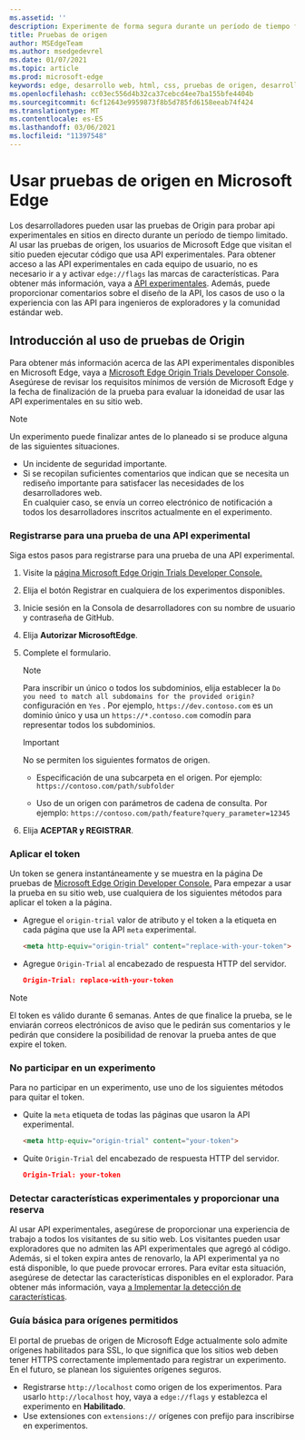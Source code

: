 ```yaml
---
ms.assetid: ''
description: Experimente de forma segura durante un período de tiempo fijo y proporcione comentarios sobre las nuevas características de la plataforma.
title: Pruebas de origen
author: MSEdgeTeam
ms.author: msedgedevrel
ms.date: 01/07/2021
ms.topic: article
ms.prod: microsoft-edge
keywords: edge, desarrollo web, html, css, pruebas de origen, desarrollador
ms.openlocfilehash: cc03ec556d4b32ca37cebcd4ee7ba155bfe4404b
ms.sourcegitcommit: 6cf12643e9959873f8b5d785fd6158eeab74f424
ms.translationtype: MT
ms.contentlocale: es-ES
ms.lasthandoff: 03/06/2021
ms.locfileid: "11397548"
---
```

# <a name="use-origin-trials-in-microsoft-edge"></a>Usar pruebas de origen en Microsoft Edge  

Los desarrolladores pueden usar las pruebas de Origin para probar api experimentales en sitios en directo durante un período de tiempo limitado.  Al usar las pruebas de origen, los usuarios de Microsoft Edge que visitan el sitio pueden ejecutar código que usa API experimentales.  Para obtener acceso a las API experimentales en cada equipo de usuario, no es necesario ir a y activar `edge://flags` las marcas de características.  Para obtener más información, vaya a [API experimentales][DeveloperMicrsoftEdgeOriginTrials].  Además, puede proporcionar comentarios sobre el diseño de la API, los casos de uso o la experiencia con las API para ingenieros de exploradores y la comunidad estándar web.  

## <a name="get-started-using-origin-trials"></a>Introducción al uso de pruebas de Origin  

Para obtener más información acerca de las API experimentales disponibles en Microsoft Edge, vaya a [Microsoft Edge Origin Trials Developer Console][DeveloperMicrsoftEdgeOriginTrials].  Asegúrese de revisar los requisitos mínimos de versión de Microsoft Edge y la fecha de finalización de la prueba para evaluar la idoneidad de usar las API experimentales en su sitio web.  

> [!NOTE]
> Un experimento puede finalizar antes de lo planeado si se produce alguna de las siguientes situaciones.  
> *   Un incidente de seguridad importante.  
> *   Si se recopilan suficientes comentarios que indican que se necesita un rediseño importante para satisfacer las necesidades de los desarrolladores web.  
> En cualquier caso, se envía un correo electrónico de notificación a todos los desarrolladores inscritos actualmente en el experimento.  

### <a name="register-for-a-trial-of-an-experimental-api"></a>Registrarse para una prueba de una API experimental  

Siga estos pasos para registrarse para una prueba de una API experimental.  

1.  Visite la [página Microsoft Edge Origin Trials Developer Console.][DeveloperMicrsoftEdgeOriginTrials]  
1.  Elija el botón Registrar en cualquiera de los experimentos disponibles.  
1.  Inicie sesión en la Consola de desarrolladores con su nombre de usuario y contraseña de GitHub.  
1.  Elija **Autorizar MicrosoftEdge**.  
1.  Complete el formulario.  
    
    > [!NOTE]
    > Para inscribir un único o todos los subdominios, elija establecer la `Do you need to match all subdomains for the provided origin?` configuración en `Yes` .  Por ejemplo, `https://dev.contoso.com` es un dominio único y usa un `https://*.contoso.com` comodín para representar todos los subdominios.  
    
    > [!IMPORTANT]
    > No se permiten los siguientes formatos de origen.  
    > *   Especificación de una subcarpeta en el origen.  Por ejemplo: `https://contoso.com/path/subfolder`  
    > 
    > *   Uso de un origen con parámetros de cadena de consulta.  Por ejemplo: `https://contoso.com/path/feature?query_parameter=12345`  
    
1.  Elija **ACEPTAR y REGISTRAR**.  
    
### <a name="apply-your-token"></a>Aplicar el token  

Un token se genera instantáneamente y se muestra en la página De pruebas de [Microsoft Edge Origin Developer Console.][DeveloperMicrsoftEdgeOriginTrials]  Para empezar a usar la prueba en su sitio web, use cualquiera de los siguientes métodos para aplicar el token a la página.  

*   Agregue el `origin-trial` valor de atributo y el token a la etiqueta en cada página que use la API `meta` experimental.  
    
    ```html
    <meta http-equiv="origin-trial" content="replace-with-your-token">
    ```  
    
*   Agregue `Origin-Trial` al encabezado de respuesta HTTP del servidor.  
    
    ```json
    Origin-Trial: replace-with-your-token
    ```  
    
> [!NOTE]
> El token es válido durante 6 semanas.  Antes de que finalice la prueba, se le enviarán correos electrónicos de aviso que le pedirán sus comentarios y le pedirán que considere la posibilidad de renovar la prueba antes de que expire el token.  

### <a name="opt-out-of-an-experiment"></a>No participar en un experimento  

Para no participar en un experimento, use uno de los siguientes métodos para quitar el token.  

*   Quite la `meta` etiqueta de todas las páginas que usaron la API experimental.  
    
    ```html
    <meta http-equiv="origin-trial" content="your-token">
    ```  
    
*   Quite `Origin-Trial` del encabezado de respuesta HTTP del servidor.  
    
    ```json
    Origin-Trial: your-token
    ```  
    
### <a name="detect-experimental-features-and-provide-a-fallback"></a>Detectar características experimentales y proporcionar una reserva  

Al usar API experimentales, asegúrese de proporcionar una experiencia de trabajo a todos los visitantes de su sitio web.  Los visitantes pueden usar exploradores que no admiten las API experimentales que agregó al código.  Además, si el token expira antes de renovarlo, la API experimental ya no está disponible, lo que puede provocar errores.  Para evitar esta situación, asegúrese de detectar las características disponibles en el explorador.  Para obtener más información, vaya [a Implementar la detección de características][MDNImplementingFeatureDetection].

### <a name="roadmap-for-allowed-origins"></a>Guía básica para orígenes permitidos  

El portal de pruebas de origen de Microsoft Edge actualmente solo admite orígenes habilitados para SSL, lo que significa que los sitios web deben tener HTTPS correctamente implementado para registrar un experimento.  En el futuro, se planean los siguientes orígenes seguros.  

*   Registrarse `http://localhost` como origen de los experimentos.  Para usarlo `http://localhost` hoy, vaya a `edge://flags` y establezca el experimento en **Habilitado**.  
*   Use extensiones con `extensions://` orígenes con prefijo para inscribirse en experimentos.  
    
<!-- links -->  

[DeveloperMicrsoftEdgeOriginTrials]: https://developer.microsoft.com/microsoft-edge/origin-trials "Microsoft Edge Origin Trials Developer Console | Microsoft Docs"  

[MDNImplementingFeatureDetection]: https://developer.mozilla.org/docs/learn/tools_and_testing/cross_browser_testing/feature_detection "Implementación de la detección de características | MDN"  
